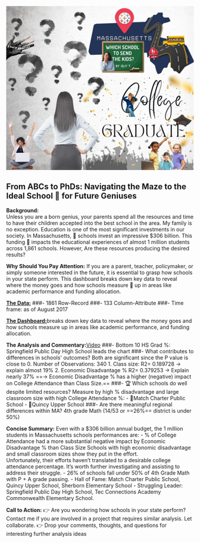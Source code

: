<img src="images/DATA PROJECT.jpg?raw=true"/>

## From ABCs to PhDs: Navigating the Maze to the Ideal School 🏫 for Future Geniuses 

**Background:**<br>
Unless you are a born genius, your parents spend all the resources and time to have their children accepted into the best school in the area.  My family is no exception.  Education is one of the most significant investments in our society. 
In Massachusetts, 🏫 schools invest an impressive $306 billion. This funding 🏫 impacts the educational experiences of almost 1 million students across 1,861 schools. However, Are these resources producing the desired results?

**Why Should You Pay Attention:**
If you are a parent, teacher, policymaker, or simply someone interested in the future, it is essential to grasp how schools in your state perform. 
This dashboard breaks down key data to reveal where the money goes and how schools measure 📐 up in areas like academic performance and funding allocation.

[**The Data:**](https://www.kaggle.com/datasets/ndalziel/massachusetts-public-schools-data)
###-	1861 Row-Record
###-	133 Column-Attribute
###-	Time frame: as of August 2017

[**The Dashboard:**](https://public.tableau.com/app/profile/quy.tran4833/viz/MassStatDashBoard/Dashboard1)breaks down key data to reveal where the money goes and how schools measure up in areas like academic performance, and funding allocation.

**The Analysis and Commentary:**[Video](https://www.loom.com/share/ff138cb1308142208182dc7022075286)
###-	Bottom 10 HS Grad %: Springfield Public Day High School leads the chart
###-	What contributes to differences in schools' outcomes?
      Both are significant since the P value is close to 0. Number of Observations: 340
      1. Class size: 
         R2= 0.189728 -> explain almost 19%
      2. Economic Disadvantage %
         R2= 0.379253 -> Explain nearly 37%
      ==-> Economic Disadvantage % has a higher (negative) impact on College Attendance than Class Size.==
###-	🏆 Which schools do well despite limited resources?
      Measure by high % disadvantage and large classroom size with high College Attendance %:
      - 🥇Match Charter Public School
      - 🥇Quincy Upper School
###-	Are there meaningful regional differences within MA? 
      4th grade Math (14/53 or ==26%== district is under 50%)

**Concise Summary:**
      Even with a $306 billion annual budget, the 1 million students in Massachusetts schools performances are:
      - % of College Attendance had a more substantial negative impact by Economic Disadvantage % than Class Size
        Schools with high economic disadvantage and small classroom sizes show they put in the effort.  
        Unfortunately, their efforts haven’t translated to a desirable college attendance percentage.
        It’s worth further investigating and assisting to address their struggle.
	- 26% of schools fall under 50% of 4th Grade Math with P + A grade passing.
	- Hall of Fame: Match Charter Public School, Quincy Upper School, Sherborn Elementary School
	- Struggling Leader: Springfield Public Day High School, Tec Connections Academy Commonwealth Elementary School.

**Call to Action:**
👉 Are you wondering how schools in your state perform? Contact me if you are involved in a project that requires similar analysis.  Let collaborate.
👉 Drop your comments, thoughts, and questions for interesting further analysis ideas

